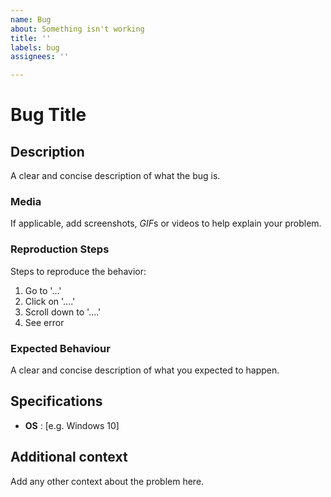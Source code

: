 ```yaml
---
name: Bug
about: Something isn't working
title: ''
labels: bug
assignees: ''

---
```


# Bug Title

## Description
A clear and concise description of what the bug is.

### Media
If applicable, add screenshots, *GIF*s  or videos to help explain your problem.

### Reproduction Steps
Steps to reproduce the behavior:
1. Go to '...'
2. Click on '....'
3. Scroll down to '....'
4. See error

### Expected Behaviour
A clear and concise description of what you expected to happen.

## Specifications
 - **OS** : [e.g. Windows 10]

## Additional context
Add any other context about the problem here.
